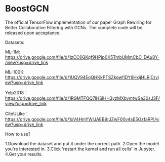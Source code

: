 # BoostGCN
The official TensorFlow implementation of our paper Graph Rewiring for Better Collaborative Filtering with GCNs.
The complete code will be released upon acceptance.

Datasets:

ML-1M: https://drive.google.com/file/d/1zCC6GKqf9HPjp0K5TmbUMmCbC_DAu8Y-/view?usp=drive_link

ML-100K: https://drive.google.com/file/d/1UQV94EqQHKkPTSZkgwflDY6HxijHLRjC/view?usp=drive_link

Yelp2018： https://drive.google.com/file/d/1RGMTFQQ7lHSlHH3yzMXbvmtwSa30sJ3F/view?usp=drive_link

CiteULike： https://drive.google.com/file/d/1xV4HmYWIJAEB9rJZwF00v4sE5GzfaRPI/view?usp=drive_link

How to use?

1.Download the dataset and put it under the correct path. 2.Open the model you're interested in. 3.Click 'restart the kernel and run all cells' in Jupyter. 4.Get your results.

